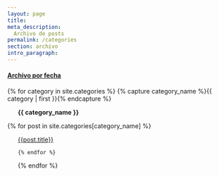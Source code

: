 ```yaml
---
layout: page
title:
meta_description:
  Archivo de posts
permalink: /categories
section: archivo
intro_paragraph:
---
```


<section>
<h4>
  <a href={{ site.baseurl }}"/archivo" >Archivo por fecha</a>
</h4>

{% for category in site.categories %}
    {% capture category_name %}{{ category | first }}{% endcapture %}
<ul>
    <strong> {{ category_name }} </strong>
</ul>
    {% for post in site.categories[category_name] %}

<ul>
      <a href="{{ site.baseurl }}{{ post.url }}">{{post.title}}</a>

    {% endfor %}
{% endfor %}
</ul>

